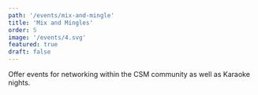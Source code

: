```yaml
---
path: '/events/mix-and-mingle'
title: 'Mix and Mingles'
order: 5
image: '/events/4.svg'
featured: true
draft: false
---
```


Offer events for networking within the CSM community as well as Karaoke nights.
